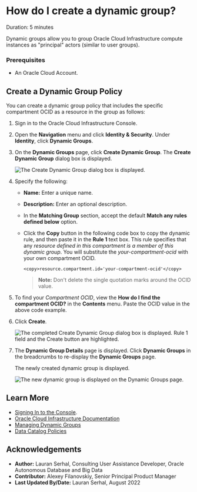 # How do I create a dynamic group?
Duration: 5 minutes

Dynamic groups allow you to group Oracle Cloud Infrastructure compute instances as "principal" actors (similar to user groups).

### Prerequisites
* An Oracle Cloud Account.

## Create a Dynamic Group Policy

You can create a dynamic group policy that includes the specific compartment OCID as a resource in the group as follows:

1. Sign in to the Oracle Cloud Infrastructure Console.

2. Open the **Navigation** menu and click **Identity & Security**. Under **Identity**, click **Dynamic Groups**.

3. On the **Dynamic Groups** page, click **Create Dynamic Group**. The **Create Dynamic Group** dialog box is displayed.

    ![The Create Dynamic Group dialog box is displayed.](./images/dynamic-group-db.png " ")

4. Specify the following:

    + **Name:** Enter a unique name.
    + **Description:** Enter an optional description.
    + In the **Matching Group** section, accept the default **Match any rules defined below** option.
    + Click the **Copy** button in the following code box to copy the dynamic rule, and then paste it in the **Rule 1** text box. This rule specifies that any _resource defined in this compartment is a member of this dynamic group_. You will substitute the _your-compartment-ocid_ with your own compartment OCID.

        ```
        <copy>resource.compartment.id='your-compartment-ocid'</copy>
        ```
        >**Note:** Don't delete the single quotation marks around the OCID value.

5. To find your _Compartment OCID_, view the **How do I find the compartment OCID?** in the **Contents** menu. Paste the OCID value in the above code example.

6. Click **Create**.

    ![The completed Create Dynamic Group dialog box is displayed. Rule 1 field and the Create button are highlighted.](./images/moviestream-dynamic-group-db.png " ")

7. The **Dynamic Group Details** page is displayed. Click **Dynamic Groups** in the breadcrumbs to re-display the **Dynamic Groups** page.

    The newly created dynamic group is displayed.

    ![The new dynamic group is displayed on the Dynamic Groups page.](./images/dynamic-group-created.png " ")

## Learn More

* [Signing In to the Console](https://docs.cloud.oracle.com/en-us/iaas/Content/GSG/Tasks/signingin.htm).
* [Oracle Cloud Infrastructure Documentation](https://docs.oracle.com/en-us/iaas/Content/GSG/Concepts/baremetalintro.htm)
* [Managing Dynamic Groups](https://docs.oracle.com/en-us/iaas/Content/Identity/Tasks/managingdynamicgroups.htm)
* [Data Catalog Policies](https://docs.oracle.com/en-us/iaas/data-catalog/using/policies.htm)

## Acknowledgements
* **Author:** Lauran Serhal, Consulting User Assistance Developer, Oracle Autonomous Database and Big Data
* **Contributor:** Alexey Filanovskiy, Senior Principal Product Manager
* **Last Updated By/Date:** Lauran Serhal, August 2022
